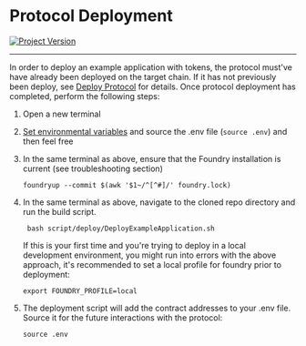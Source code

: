 # Protocol Deployment
[![Project Version][version-image]][version-url]

---
In order to deploy an example application with tokens, the protocol must've have already been deployed on the target chain. If it has not previously been deploy, see [Deploy Protocol](./DEPLOY-PROTOCOL.md) for details. Once protocol deployment has completed, perform the following steps:


1. Open a new terminal
2. [Set environmental variables](../deployment/SET-ENVIRONMENT.md) and source the .env file (`source .env`) and then feel free 
3. In the same terminal as above, ensure that the Foundry installation is current (see troubleshooting section)
   ````
   foundryup --commit $(awk '$1~/^[^#]/' foundry.lock)
   ````

4. In the same terminal as above, navigate to the cloned repo directory and run the build script.
   ````
	bash script/deploy/DeployExampleApplication.sh
   ````

   If this is your first time and you're trying to deploy in a local development environment, you might run into errors with the above approach, it's recommended to set a local profile for foundry prior to deployment:

   ````
   export FOUNDRY_PROFILE=local
   ````

5. The deployment script will add the contract addresses to your .env file. Source it for the future interactions with the protocol:
   ````
   source .env
   ````
   

<!-- These are the body links -->
[environment-url]: ./SET-ENVIRONMENT.md

<!-- These are the header links -->
[version-image]: https://img.shields.io/badge/Version-2.0.0-brightgreen?style=for-the-badge&logo=appveyor
[version-url]: https://github.com/thrackle-io/rules-engine
